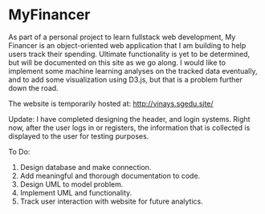 # MyFinancer

As part of a personal project to learn fullstack web development, My Financer is an object-oriented web application that I am building to help users track their spending. Ultimate functionality is yet to be determined, but will be documented on this site as we go along. I would like to implement some machine learning analyses on the tracked data eventually, and to add some visualization using D3.js, but that is a problem further down the road.

The website is temporarily hosted at: http://vinays.sgedu.site/

Update: I have completed designing the header, and login systems. Right now, after the user logs in or registers, the information that is collected is displayed to the user for testing purposes. 

To Do:
1. Design database and make connection.
2. Add meaningful and thorough documentation to code.
3. Design UML to model problem.
4. Implement UML and functionality.
5. Track user interaction with website for future analytics.
